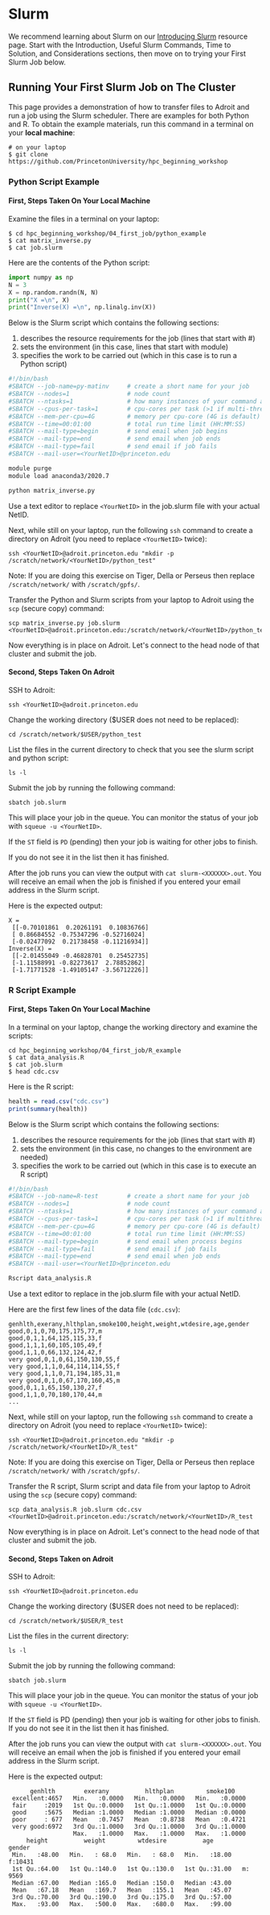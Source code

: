# Slurm

We recommend learning about Slurm on our [Introducing Slurm](https://researchcomputing.princeton.edu/slurm) resource page. Start with the Introduction, Useful Slurm Commands, Time to Solution, and Considerations sections, then move on to trying your First Slurm Job below.

## Running Your First Slurm Job on The Cluster

This page provides a demonstration of how to transfer files to Adroit and run a job using the Slurm scheduler. There are examples for both Python and R. To obtain the example materials, run this command in a terminal on your **local machine**:

```
# on your laptop
$ git clone https://github.com/PrincetonUniversity/hpc_beginning_workshop
```

### Python Script Example

#### First, Steps Taken On Your Local Machine

Examine the files in a terminal on your laptop:

```
$ cd hpc_beginning_workshop/04_first_job/python_example
$ cat matrix_inverse.py
$ cat job.slurm
```

Here are the contents of the Python script:

```python
import numpy as np
N = 3
X = np.random.randn(N, N)
print("X =\n", X)
print("Inverse(X) =\n", np.linalg.inv(X))
```

Below is the Slurm script which contains the following sections:
1. describes the resource requirements for the job (lines that start with #)
2. sets the environment (in this case, lines that start with module)
3. specifies the work to be carried out (which in this case is to run a Python script)

```bash
#!/bin/bash
#SBATCH --job-name=py-matinv     # create a short name for your job
#SBATCH --nodes=1                # node count
#SBATCH --ntasks=1               # how many instances of your command are run, total, across all nodes
#SBATCH --cpus-per-task=1        # cpu-cores per task (>1 if multi-threaded tasks)
#SBATCH --mem-per-cpu=4G         # memory per cpu-core (4G is default)
#SBATCH --time=00:01:00          # total run time limit (HH:MM:SS)
#SBATCH --mail-type=begin        # send email when job begins
#SBATCH --mail-type=end          # send email when job ends
#SBATCH --mail-type=fail         # send email if job fails
#SBATCH --mail-user=<YourNetID>@princeton.edu

module purge
module load anaconda3/2020.7

python matrix_inverse.py
```
Use a text editor to replace `<YourNetID>` in the job.slurm file with your actual NetID.

Next, while still on your laptop, run the following `ssh` command to create a directory on Adroit (you need to replace `<YourNetID>` twice):

```
ssh <YourNetID>@adroit.princeton.edu "mkdir -p /scratch/network/<YourNetID>/python_test"
```

Note: If you are doing this exercise on Tiger, Della or Perseus then replace `/scratch/network/` with `/scratch/gpfs/`.

Transfer the Python and Slurm scripts from your laptop to Adroit using the `scp` (secure copy) command:

```
scp matrix_inverse.py job.slurm <YourNetID>@adroit.princeton.edu:/scratch/network/<YourNetID>/python_test
```

Now everything is in place on Adroit. Let's connect to the head node of that cluster and submit the job.

#### Second, Steps Taken On Adroit

SSH to Adroit:

```
ssh <YourNetID>@adroit.princeton.edu
```

Change the working directory ($USER does not need to be replaced):

```
cd /scratch/network/$USER/python_test
```

List the files in the current directory to check that you see the slurm script and python script:

```
ls -l
```

Submit the job by running the following command:

```
sbatch job.slurm
```

This will place your job in the queue. You can monitor the status of your job with `squeue -u <YourNetID>`.

If the `ST` field is `PD` (pending) then your job is waiting for other jobs to finish.

If you do not see it in the list then it has finished.

After the job runs you can view the output with `cat slurm-<XXXXXX>.out`. You will receive an email when the job is finished if you entered your email address in the Slurm script.

Here is the expected output:

```
X =
 [[-0.70101861  0.20261191  0.10836766]
 [ 0.86684552 -0.75347296 -0.52716024]
 [-0.02477092  0.21738458 -0.11216934]]
Inverse(X) =
 [[-2.01455049 -0.46828701  0.25452735]
 [-1.11588991 -0.82273617  2.78852862]
 [-1.71771528 -1.49105147 -3.56712226]]
```

### R Script Example

#### First, Steps Taken On Your Local Machine

In a terminal on your laptop, change the working directory and examine the scripts:

```
cd hpc_beginning_workshop/04_first_job/R_example
$ cat data_analysis.R
$ cat job.slurm
$ head cdc.csv
```

Here is the R script:

```R
health = read.csv("cdc.csv")
print(summary(health))
```

Below is the Slurm script which contains the following sections:
1. describes the resource requirements for the job (lines that start with #)
2. sets the environment (in this case, no changes to the environment are needed)
3. specifies the work to be carried out (which in this case is to execute an R script)

```bash
#!/bin/bash
#SBATCH --job-name=R-test        # create a short name for your job
#SBATCH --nodes=1                # node count
#SBATCH --ntasks=1               # how many instances of your command are run, total, across all nodes
#SBATCH --cpus-per-task=1        # cpu-cores per task (>1 if multithread tasks)
#SBATCH --mem-per-cpu=4G         # memory per cpu-core (4G is default)
#SBATCH --time=00:01:00          # total run time limit (HH:MM:SS)
#SBATCH --mail-type=begin        # send email when process begins
#SBATCH --mail-type=fail         # send email if job fails
#SBATCH --mail-type=end          # send email when job ends
#SBATCH --mail-user=<YourNetID>@princeton.edu

Rscript data_analysis.R
```
Use a text editor to replace <YourNetID> in the job.slurm file with your actual NetID.

Here are the first few lines of the data file (`cdc.csv`):

```
genhlth,exerany,hlthplan,smoke100,height,weight,wtdesire,age,gender
good,0,1,0,70,175,175,77,m
good,0,1,1,64,125,115,33,f
good,1,1,1,60,105,105,49,f
good,1,1,0,66,132,124,42,f
very good,0,1,0,61,150,130,55,f
very good,1,1,0,64,114,114,55,f
very good,1,1,0,71,194,185,31,m
very good,0,1,0,67,170,160,45,m
good,0,1,1,65,150,130,27,f
good,1,1,0,70,180,170,44,m
...
```

Next, while still on your laptop, run the following `ssh` command to create a directory on Adroit (you need to replace `<YourNetID>` twice):

```
ssh <YourNetID>@adroit.princeton.edu "mkdir -p /scratch/network/<YourNetID>/R_test"
```

Note: If you are doing this exercise on Tiger, Della or Perseus then replace `/scratch/network/` with `/scratch/gpfs/`.

Transfer the R script, Slurm script and data file from your laptop to Adroit using the `scp` (secure copy) command:

```
scp data_analysis.R job.slurm cdc.csv <YourNetID>@adroit.princeton.edu:/scratch/network/<YourNetID>/R_test
```

Now everything is in place on Adroit. Let's connect to the head node of that cluster and submit the job.

#### Second, Steps Taken on Adroit

SSH to Adroit:

```
ssh <YourNetID>@adroit.princeton.edu
```

Change the working directory ($USER does not need to be replaced):

```
cd /scratch/network/$USER/R_test
```

List the files in the current directory:

```
ls -l
```

Submit the job by running the following command:

```
sbatch job.slurm
```

This will place your job in the queue. You can monitor the status of your job with `squeue -u <YourNetID>`.

If the `ST` field is PD (pending) then your job is waiting for other jobs to finish. If you do not see it in the list then it has finished.

After the job runs you can view the output with `cat slurm-<XXXXXX>.out`. You will receive an email when the job is finished if you entered your email address in the Slurm script.

Here is the expected output:

```
      genhlth        exerany          hlthplan         smoke100     
 excellent:4657   Min.   :0.0000   Min.   :0.0000   Min.   :0.0000  
 fair     :2019   1st Qu.:0.0000   1st Qu.:1.0000   1st Qu.:0.0000  
 good     :5675   Median :1.0000   Median :1.0000   Median :0.0000  
 poor     : 677   Mean   :0.7457   Mean   :0.8738   Mean   :0.4721  
 very good:6972   3rd Qu.:1.0000   3rd Qu.:1.0000   3rd Qu.:1.0000  
                  Max.   :1.0000   Max.   :1.0000   Max.   :1.0000  
     height          weight         wtdesire          age        gender   
 Min.   :48.00   Min.   : 68.0   Min.   : 68.0   Min.   :18.00   f:10431  
 1st Qu.:64.00   1st Qu.:140.0   1st Qu.:130.0   1st Qu.:31.00   m: 9569  
 Median :67.00   Median :165.0   Median :150.0   Median :43.00            
 Mean   :67.18   Mean   :169.7   Mean   :155.1   Mean   :45.07            
 3rd Qu.:70.00   3rd Qu.:190.0   3rd Qu.:175.0   3rd Qu.:57.00            
 Max.   :93.00   Max.   :500.0   Max.   :680.0   Max.   :99.00
```
